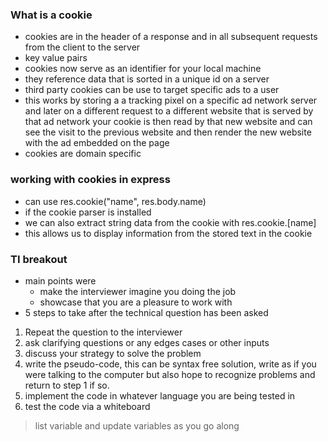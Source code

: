 ### What is a cookie
- cookies are in the header of a response and in all subsequent requests from the client to the server
- key value pairs
- cookies now serve as an identifier for your local machine
- they reference data that is sorted in a unique id on a server
- third party cookies can be use to target specific ads to a user
- this works by storing a a tracking pixel on a specific ad network server and later on a different request to a different website that is served by that ad network your cookie is then read by that new website and can see the visit to the previous website and then render the new website with the ad embedded on the page
- cookies are domain specific

### working with cookies in express
- can use res.cookie("name", res.body.name)
- if the cookie parser is installed
- we can also extract string data from the cookie with res.cookie.[name]
- this allows us to display information from the stored text in the cookie


### TI breakout
- main points were
  - make the interviewer imagine you doing the job
  - showcase that you are a pleasure to work with
- 5 steps to take after the technical question has been asked
1. Repeat the question to the interviewer
2. ask clarifying questions or any edges cases or other inputs
3. discuss your strategy to solve the problem
4. write the pseudo-code, this can be syntax free solution, write as if you were talking to the computer but also hope to recognize problems and return to step 1 if so.
5. implement the code in whatever language you are being tested in
6. test the code via a whiteboard
  > list variable and update variables as you go along